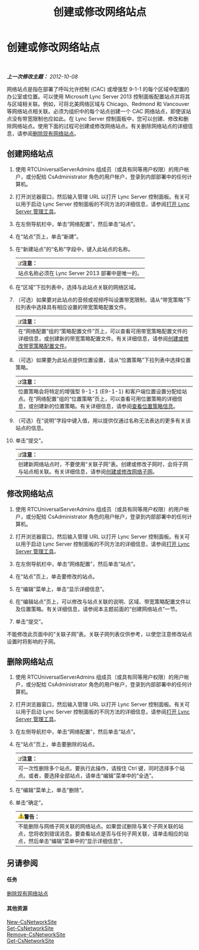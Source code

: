 ﻿---
title: 创建或修改网络站点
TOCTitle: 创建或修改网络站点
ms:assetid: 358aa08a-c5bc-45fc-8017-19e6202f88c5
ms:mtpsurl: https://technet.microsoft.com/zh-cn/library/Gg520975(v=OCS.15)
ms:contentKeyID: 49312469
ms.date: 05/19/2016
mtps_version: v=OCS.15
ms.translationtype: HT
---

# 创建或修改网络站点

 

_**上一次修改主题：** 2012-10-08_

网络站点是指在部署了呼叫允许控制 (CAC) 或增强型 9-1-1 的每个区域中配置的办公室或位置。可以使用 Microsoft Lync Server 2013 控制面板配置站点并将其与区域相关联。例如，可将北美网络区域与 Chicago、Redmond 和 Vancouver 等网络站点相关联。必须为组织中的每个站点创建一个 CAC 网络站点，即使该站点没有带宽限制也应如此。在 Lync Server 控制面板中，您可以创建、修改和删除网络站点。使用下面的过程可创建或修改网络站点。有关删除网络站点的详细信息，请参阅[删除现有网络站点](lync-server-2013-deleting-an-existing-network-site.md)。

## 创建网络站点

1.  使用 RTCUniversalServerAdmins 组成员（或具有同等用户权限）的用户帐户，或分配给 CsAdministrator 角色的用户帐户，登录到内部部署中的任何计算机。

2.  打开浏览器窗口，然后输入管理 URL 以打开 Lync Server 控制面板。有关可以用于启动 Lync Server 控制面板的不同方法的详细信息，请参阅[打开 Lync Server 管理工具](lync-server-2013-open-lync-server-administrative-tools.md)。

3.  在左侧导航栏中，单击“网络配置”，然后单击“站点”。

4.  在“站点”页上，单击“新建”。

5.  在“新建站点”的“名称”字段中，键入此站点的名称。
    
    <table>
    <thead>
    <tr class="header">
    <th><img src="images/Dn783119.note(OCS.15).gif" title="note" alt="note" />注意：</th>
    </tr>
    </thead>
    <tbody>
    <tr class="odd">
    <td>站点名称必须在 Lync Server 2013 部署中是唯一的。</td>
    </tr>
    </tbody>
    </table>


6.  在“区域”下拉列表中，选择与此站点关联的网络区域。

7.  （可选）如果要对此站点的音频或视频呼叫设置带宽限制，请从“带宽策略”下拉列表中选择具有相应设置的带宽策略配置文件。
    
    <table>
    <thead>
    <tr class="header">
    <th><img src="images/Dn783119.note(OCS.15).gif" title="note" alt="note" />注意：</th>
    </tr>
    </thead>
    <tbody>
    <tr class="odd">
    <td>在“网络配置”组的“策略配置文件”页上，可以查看可用带宽策略配置文件的详细信息，或创建新的带宽策略配置文件。有关详细信息，请参阅<a href="lync-server-2013-creating-or-modifying-bandwidth-policy-profiles.md">创建或修改带宽策略配置文件</a>。</td>
    </tr>
    </tbody>
    </table>


8.  （可选）如果要为此站点提供位置设置，请从“位置策略”下拉列表中选择位置策略。
    
    <table>
    <thead>
    <tr class="header">
    <th><img src="images/Dn783119.note(OCS.15).gif" title="note" alt="note" />注意：</th>
    </tr>
    </thead>
    <tbody>
    <tr class="odd">
    <td>位置策略会将特定的增强型 9-1-1 (E9-1-1) 和客户端位置设置分配给站点。在“网络配置”组的“位置策略”页上，可以查看可用位置策略的详细信息，或创建新的位置策略。有关详细信息，请参阅<a href="lync-server-2013-viewing-location-policy-information.md">查看位置策略信息</a>。</td>
    </tr>
    </tbody>
    </table>


9.  （可选）在“说明”字段中键入值，用以提供仅通过名称无法表达的更多有关该站点的信息。

10. 单击“提交”。
    
    <table>
    <thead>
    <tr class="header">
    <th><img src="images/Dn783119.note(OCS.15).gif" title="note" alt="note" />注意：</th>
    </tr>
    </thead>
    <tbody>
    <tr class="odd">
    <td>创建新网络站点时，不要使用“关联子网”表。创建或修改子网时，会将子网与站点相关联。有关详细信息，请参阅<a href="lync-server-2013-create-or-modify-network-subnets.md">创建或修改网络子网</a>。</td>
    </tr>
    </tbody>
    </table>


## 修改网络站点

1.  使用 RTCUniversalServerAdmins 组成员（或具有同等用户权限）的用户帐户，或分配给 CsAdministrator 角色的用户帐户，登录到内部部署中的任何计算机。

2.  打开浏览器窗口，然后输入管理 URL 以打开 Lync Server 控制面板。有关可以用于启动 Lync Server 控制面板的不同方法的详细信息，请参阅[打开 Lync Server 管理工具](lync-server-2013-open-lync-server-administrative-tools.md)。

3.  在左侧导航栏中，单击“网络配置”，然后单击“站点”。

4.  在“站点”页上，单击要修改的站点。

5.  在“编辑”菜单上，单击“显示详细信息”。

6.  在“编辑站点”页上，可以修改与站点关联的说明、区域、带宽策略配置文件以及位置策略。有关详细信息，请参阅本主题前面的“创建网络站点”一节。

7.  单击“提交”。

不能修改此页面中的“关联子网”表。关联子网列表仅供参考，以使您注意修改站点设置时将影响的子网。

## 删除网络站点

1.  使用 RTCUniversalServerAdmins 组成员（或具有同等用户权限）的用户帐户，或分配给 CsAdministrator 角色的用户帐户，登录到内部部署中的任何计算机。

2.  打开浏览器窗口，然后输入管理 URL 以打开 Lync Server 控制面板。有关可以用于启动 Lync Server 控制面板的不同方法的详细信息，请参阅[打开 Lync Server 管理工具](lync-server-2013-open-lync-server-administrative-tools.md)。

3.  在左侧导航栏中，单击“网络配置”，然后单击“站点”。

4.  在“站点”页上，单击要删除的站点。
    
    <table>
    <thead>
    <tr class="header">
    <th><img src="images/Dn783119.note(OCS.15).gif" title="note" alt="note" />注意：</th>
    </tr>
    </thead>
    <tbody>
    <tr class="odd">
    <td>可一次性删除多个站点。要执行此操作，请按住 Ctrl 键，同时选择多个站点。或者，要选择全部站点，请单击“编辑”菜单中的“全选”。</td>
    </tr>
    </tbody>
    </table>


5.  在“编辑”菜单上，单击“删除”。

6.  单击“确定”。
    
    <table>
    <thead>
    <tr class="header">
    <th><img src="images/JJ656815.warning(OCS.15).gif" title="warning" alt="warning" />警告：</th>
    </tr>
    </thead>
    <tbody>
    <tr class="odd">
    <td>不能删除与网络子网关联的网络站点。如果尝试删除与某个子网关联的站点，您将收到错误消息。要查看站点是否与任何子网关联，请单击相应的站点，然后单击“编辑”菜单中的“显示详细信息”。</td>
    </tr>
    </tbody>
    </table>


## 另请参阅

#### 任务

[删除现有网络站点](lync-server-2013-deleting-an-existing-network-site.md)  

#### 其他资源

[New-CsNetworkSite](new-csnetworksite.md)  
[Set-CsNetworkSite](set-csnetworksite.md)  
[Remove-CsNetworkSite](remove-csnetworksite.md)  
[Get-CsNetworkSite](get-csnetworksite.md)

